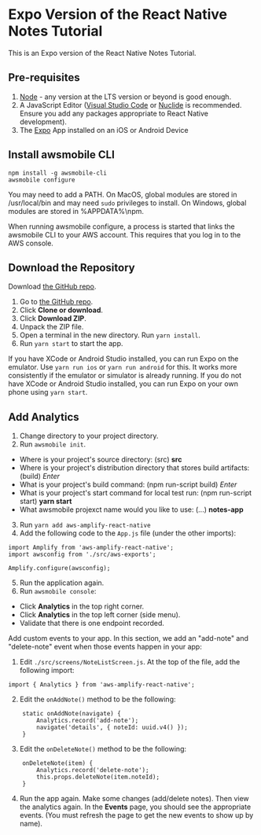 # Expo Version of the React Native Notes Tutorial

This is an Expo version of the React Native Notes Tutorial.

## Pre-requisites

1. [Node](https://nodejs.org) - any version at the LTS version or beyond is good enough.
2. A JavaScript Editor ([Visual Studio Code](https://code.visualstudio.com/) or [Nuclide](https://nuclide.io/) is recommended.  Ensure you add any packages appropriate to React Native development).
3. The [Expo](https://expo.io) App installed on an iOS or Android Device

## Install awsmobile CLI

```
npm install -g awsmobile-cli
awsmobile configure
```

You may need to add a PATH.  On MacOS, global modules are stored in /usr/local/bin and may need `sudo` privileges to install.  On Windows, global modules are stored in %APPDATA%\\npm.

When running awsmobile configure, a process is started that links the awsmobile CLI to your AWS account.  This requires that you log in to the AWS console.

## Download the Repository

Download [the GitHub repo](https://github.com/adrianhall/react-native-expo-notes).

1. Go to [the GitHub repo](https://github.com/adrianhall/react-native-expo-notes).
2. Click **Clone or download**.
3. Click **Download ZIP**.
4. Unpack the ZIP file.
5. Open a terminal in the new directory.  Run `yarn install`.
6. Run `yarn start` to start the app.

If you have XCode or Android Studio installed, you can run Expo on the emulator.  Use `yarn run ios` or `yarn run android` for this.  It works more consistently if the emulator or simulator is already running.  If you do not have XCode or Android Studio installed, you can run Expo on your own phone using `yarn start`.

## Add Analytics

1. Change directory to your project directory.
2. Run `awsmobile init`.
  * Where is your project's source directory: (src) **src**
  * Where is your project's distribution directory that stores build artifacts: (build) _Enter_
  * What is your project's build command: (npm run-script build) _Enter_
  * What is your project's start command for local test run: (npm run-script start) **yarn start**
  * What awsmobile projexct name would you like to use: (...) **notes-app**
3. Run `yarn add aws-amplify-react-native`
4. Add the following code to the `App.js` file (under the other imports):

```
import Amplify from 'aws-amplify-react-native';
import awsconfig from './src/aws-exports';

Amplify.configure(awsconfig);
```

5. Run the application again.
6. Run `awsmobile console`:
  * Click **Analytics** in the top right corner.
  * Click **Analytics** in the top left corner (side menu).
  * Validate that there is one endpoint recorded.

Add custom events to your app.  In this section, we add an "add-note" and "delete-note" event when those events happen in your app:

1. Edit `./src/screens/NoteListScreen.js`.  At the top of the file, add the following import:

```
import { Analytics } from 'aws-amplify-react-native';
```

2. Edit the `onAddNote()` method to be the following:

```
    static onAddNote(navigate) {
        Analytics.record('add-note');
        navigate('details', { noteId: uuid.v4() });
    }
```

3. Edit the `onDeleteNote()` method to be the following:

```
    onDeleteNote(item) {
        Analytics.record('delete-note');
        this.props.deleteNote(item.noteId);
    }
```

4. Run the app again.  Make some changes (add/delete notes).  Then view the analytics again.  In the **Events** page, you should see the appropriate events.  (You must refresh the page to get the new events to show up by name).








